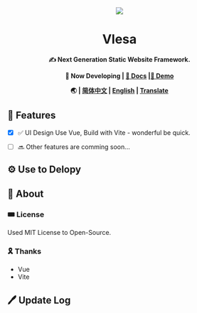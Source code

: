 <div align = "center">
  <img src="https://alpha-q3.sourcegcdn.com/2022/10/11/Hbp146wP.png">
  <h1>Vlesa</h1>
  <p><b>✍ Next Generation Static Website Framework.</b></p>
  <p><b>🧪 Now Developing | <a href="https://github.com/clsea/WikiPress/">💾 Docs</a> |<a href="https://github.com/clsea/WikiPress/">💾 Demo</a></b></p>
  <b>🌏 | <a href="https://github.com/clsea/WikiPress/README.md">简体中文</a> | <a href="https://github.com/clsea/WikiPress/README_en.md">English</a> | <a href="https://github.com/clsea/WikiPress/">Translate</a></b>
 </div>
 
## 🌟 Features

- [x] ✅ UI Design Use Vue, Build with Vite - wonderful be quick.
- [ ] 🔜 Other features are comming soon…


## ⚙ Use to Delopy

## 🌠 About

### 🎟 License

Used MIT License to Open-Source.

### 🎗 Thanks

- Vue
- Vite

## 🖊 Update Log
